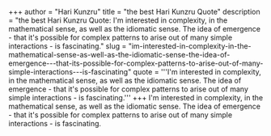 +++
author = "Hari Kunzru"
title = "the best Hari Kunzru Quote"
description = "the best Hari Kunzru Quote: I'm interested in complexity, in the mathematical sense, as well as the idiomatic sense. The idea of emergence - that it's possible for complex patterns to arise out of many simple interactions - is fascinating."
slug = "im-interested-in-complexity-in-the-mathematical-sense-as-well-as-the-idiomatic-sense-the-idea-of-emergence---that-its-possible-for-complex-patterns-to-arise-out-of-many-simple-interactions---is-fascinating"
quote = '''I'm interested in complexity, in the mathematical sense, as well as the idiomatic sense. The idea of emergence - that it's possible for complex patterns to arise out of many simple interactions - is fascinating.'''
+++
I'm interested in complexity, in the mathematical sense, as well as the idiomatic sense. The idea of emergence - that it's possible for complex patterns to arise out of many simple interactions - is fascinating.
